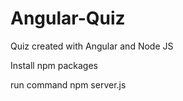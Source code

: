 # Angular-Quiz
Quiz created with Angular and Node JS

Install npm packages

run command npm server.js